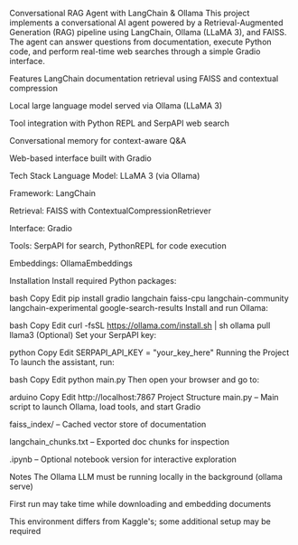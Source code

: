 Conversational RAG Agent with LangChain & Ollama
This project implements a conversational AI agent powered by a Retrieval-Augmented Generation (RAG) pipeline using LangChain, Ollama (LLaMA 3), and FAISS. The agent can answer questions from documentation, execute Python code, and perform real-time web searches through a simple Gradio interface.

Features
LangChain documentation retrieval using FAISS and contextual compression

Local large language model served via Ollama (LLaMA 3)

Tool integration with Python REPL and SerpAPI web search

Conversational memory for context-aware Q&A

Web-based interface built with Gradio

Tech Stack
Language Model: LLaMA 3 (via Ollama)

Framework: LangChain

Retrieval: FAISS with ContextualCompressionRetriever

Interface: Gradio

Tools: SerpAPI for search, PythonREPL for code execution

Embeddings: OllamaEmbeddings

Installation
Install required Python packages:

bash
Copy
Edit
pip install gradio langchain faiss-cpu langchain-community langchain-experimental google-search-results
Install and run Ollama:

bash
Copy
Edit
curl -fsSL https://ollama.com/install.sh | sh
ollama pull llama3
(Optional) Set your SerpAPI key:

python
Copy
Edit
SERPAPI_API_KEY = "your_key_here"
Running the Project
To launch the assistant, run:

bash
Copy
Edit
python main.py
Then open your browser and go to:

arduino
Copy
Edit
http://localhost:7867
Project Structure
main.py – Main script to launch Ollama, load tools, and start Gradio

faiss_index/ – Cached vector store of documentation

langchain_chunks.txt – Exported doc chunks for inspection

.ipynb – Optional notebook version for interactive exploration

Notes
The Ollama LLM must be running locally in the background (ollama serve)

First run may take time while downloading and embedding documents

This environment differs from Kaggle's; some additional setup may be required

